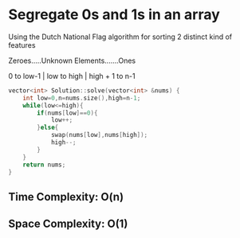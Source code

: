 # Segregate 0s and 1s in an array
Using the Dutch National Flag algorithm for sorting 2 distinct kind of features

Zeroes.....Unknown Elements.......Ones 

0 to low-1 | low to high | high + 1 to n-1

```c
vector<int> Solution::solve(vector<int> &nums) {
    int low=0,n=nums.size(),high=n-1;
    while(low<=high){
        if(nums[low]==0){
            low++;
        }else{
            swap(nums[low],nums[high]);
            high--;
        }
    }
    return nums;
}

```
## Time Complexity: O(n)

## Space Complexity: O(1)

